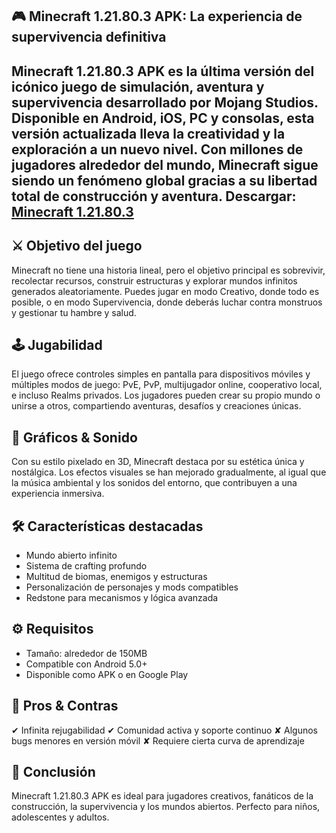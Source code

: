🎮 Minecraft 1.21.80.3 APK: La experiencia de supervivencia definitiva
---------
Minecraft 1.21.80.3 APK es la última versión del icónico juego de simulación, aventura y supervivencia desarrollado por Mojang Studios. Disponible en Android, iOS, PC y consolas, esta versión actualizada lleva la creatividad y la exploración a un nuevo nivel. Con millones de jugadores alrededor del mundo, Minecraft sigue siendo un fenómeno global gracias a su libertad total de construcción y aventura.
Descargar: [Minecraft 1.21.80.3](https://apkmodjoy.net/es/minecraft-1-21-80-3/)
---------
⚔️ Objetivo del juego
---------
Minecraft no tiene una historia lineal, pero el objetivo principal es sobrevivir, recolectar recursos, construir estructuras y explorar mundos infinitos generados aleatoriamente. Puedes jugar en modo Creativo, donde todo es posible, o en modo Supervivencia, donde deberás luchar contra monstruos y gestionar tu hambre y salud.

🕹️ Jugabilidad
---------
El juego ofrece controles simples en pantalla para dispositivos móviles y múltiples modos de juego: PvE, PvP, multijugador online, cooperativo local, e incluso Realms privados. Los jugadores pueden crear su propio mundo o unirse a otros, compartiendo aventuras, desafíos y creaciones únicas.

🎨 Gráficos & Sonido
---------
Con su estilo pixelado en 3D, Minecraft destaca por su estética única y nostálgica. Los efectos visuales se han mejorado gradualmente, al igual que la música ambiental y los sonidos del entorno, que contribuyen a una experiencia inmersiva.

🛠️ Características destacadas
---------
* Mundo abierto infinito
* Sistema de crafting profundo
* Multitud de biomas, enemigos y estructuras
* Personalización de personajes y mods compatibles
* Redstone para mecanismos y lógica avanzada

⚙️ Requisitos
---------
* Tamaño: alrededor de 150MB
* Compatible con Android 5.0+
* Disponible como APK o en Google Play

💬 Pros & Contras
---------
✔ Infinita rejugabilidad
✔ Comunidad activa y soporte continuo
✘ Algunos bugs menores en versión móvil
✘ Requiere cierta curva de aprendizaje

📝 Conclusión
---------
Minecraft 1.21.80.3 APK es ideal para jugadores creativos, fanáticos de la construcción, la supervivencia y los mundos abiertos. Perfecto para niños, adolescentes y adultos.